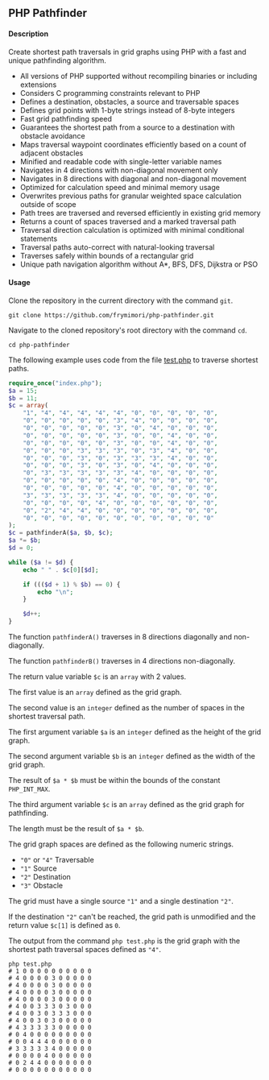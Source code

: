 ## PHP Pathfinder

#### Description
Create shortest path traversals in grid graphs using PHP with a fast and unique pathfinding algorithm.

- All versions of PHP supported without recompiling binaries or including extensions
- Considers C programming constraints relevant to PHP
- Defines a destination, obstacles, a source and traversable spaces
- Defines grid points with 1-byte strings instead of 8-byte integers
- Fast grid pathfinding speed
- Guarantees the shortest path from a source to a destination with obstacle avoidance
- Maps traversal waypoint coordinates efficiently based on a count of adjacent obstacles
- Minified and readable code with single-letter variable names
- Navigates in 4 directions with non-diagonal movement only
- Navigates in 8 directions with diagonal and non-diagonal movement
- Optimized for calculation speed and minimal memory usage
- Overwrites previous paths for granular weighted space calculation outside of scope
- Path trees are traversed and reversed efficiently in existing grid memory
- Returns a count of spaces traversed and a marked traversal path
- Traversal direction calculation is optimized with minimal conditional statements
- Traversal paths auto-correct with natural-looking traversal
- Traverses safely within bounds of a rectangular grid
- Unique path navigation algorithm without A*, BFS, DFS, Dijkstra or PSO

#### Usage
Clone the repository in the current directory with the command `git`.

``` console
git clone https://github.com/frymimori/php-pathfinder.git
```

Navigate to the cloned repository's root directory with the command `cd`.

``` console
cd php-pathfinder
```

The following example uses code from the file [test.php](https://github.com/frymimori/php-pathfinder/blob/main/test.php) to traverse shortest paths.

``` php
require_once("index.php");
$a = 15;
$b = 11;
$c = array(
	"1", "4", "4", "4", "4", "4", "0", "0", "0", "0", "0",
	"0", "0", "0", "0", "0", "3", "4", "0", "0", "0", "0",
	"0", "0", "0", "0", "0", "3", "0", "4", "0", "0", "0",
	"0", "0", "0", "0", "0", "3", "0", "0", "4", "0", "0",
	"0", "0", "0", "0", "0", "3", "0", "0", "4", "0", "0",
	"0", "0", "0", "3", "3", "3", "0", "3", "4", "0", "0",
	"0", "0", "0", "3", "0", "3", "3", "3", "4", "0", "0",
	"0", "0", "0", "3", "0", "3", "0", "4", "0", "0", "0",
	"0", "3", "3", "3", "3", "3", "4", "0", "0", "0", "0",
	"0", "0", "0", "0", "0", "4", "0", "0", "0", "0", "0",
	"0", "0", "0", "0", "0", "4", "0", "0", "0", "0", "0",
	"3", "3", "3", "3", "3", "4", "0", "0", "0", "0", "0",
	"0", "0", "0", "0", "4", "0", "0", "0", "0", "0", "0",
	"0", "2", "4", "4", "0", "0", "0", "0", "0", "0", "0",
	"0", "0", "0", "0", "0", "0", "0", "0", "0", "0", "0"
);
$c = pathfinderA($a, $b, $c);
$a *= $b;
$d = 0;

while ($a != $d) {
	echo " " . $c[0][$d];

	if ((($d + 1) % $b) == 0) {
		echo "\n";
	}

	$d++;
}
```

The function `pathfinderA()` traverses in 8 directions diagonally and non-diagonally.

The function `pathfinderB()` traverses in 4 directions non-diagonally.

The return value variable `$c` is an `array` with 2 values.

The first value is an `array` defined as the grid graph.

The second value is an `integer` defined as the number of spaces in the shortest traversal path.

The first argument variable `$a` is an `integer` defined as the height of the grid graph.

The second argument variable `$b` is an `integer` defined as the width of the grid graph.

The result of `$a * $b` must be within the bounds of the constant `PHP_INT_MAX`.

The third argument variable `$c` is an `array` defined as the grid graph for pathfinding.

The length must be the result of `$a * $b`.

The grid graph spaces are defined as the following numeric strings.

- `"0"` or `"4"` Traversable
- `"1"` Source
- `"2"` Destination
- `"3"` Obstacle

The grid must have a single source `"1"` and a single destination `"2"`.

If the destination `"2"` can't be reached, the grid path is unmodified and the return value `$c[1]` is defined as `0`.

The output from the command `php test.php` is the grid graph with the shortest path traversal spaces defined as `"4"`.

``` console
php test.php
# 1 0 0 0 0 0 0 0 0 0 0
# 4 0 0 0 0 3 0 0 0 0 0
# 4 0 0 0 0 3 0 0 0 0 0
# 4 0 0 0 0 3 0 0 0 0 0
# 4 0 0 0 0 3 0 0 0 0 0
# 4 0 0 3 3 3 0 3 0 0 0
# 4 0 0 3 0 3 3 3 0 0 0
# 4 0 0 3 0 3 0 0 0 0 0
# 4 3 3 3 3 3 0 0 0 0 0
# 0 4 0 0 0 0 0 0 0 0 0
# 0 0 4 4 4 0 0 0 0 0 0
# 3 3 3 3 3 4 0 0 0 0 0
# 0 0 0 0 4 0 0 0 0 0 0
# 0 2 4 4 0 0 0 0 0 0 0
# 0 0 0 0 0 0 0 0 0 0 0
```
